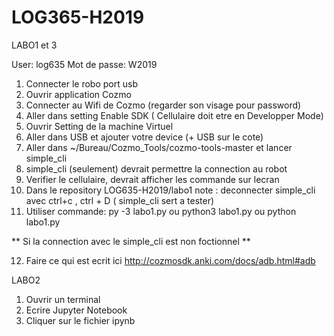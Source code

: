 # LOG365-H2019

LABO1 et 3

User: log635
Mot de passe: W2019

1. Connecter le robo port usb
2. Ouvrir application Cozmo
3. Connecter au Wifi de Cozmo (regarder son visage pour password)
4. Aller dans setting Enable SDK ( Cellulaire doit etre en Developper Mode)
5. Ouvrir Setting de la machine Virtuel
6. Aller dans USB et ajouter votre device (+ USB  sur le cote)
7. Aller dans ~/Bureau/Cozmo_Tools/cozmo-tools-master et lancer simple_cli
8. simple_cli (seulement) devrait permettre la connection au robot
9. Verifier le cellulaire, devrait afficher les commande sur lecran
10. Dans  le repository LOG635-H2019/labo1 
note : deconnecter simple_cli avec ctrl+c , ctrl + D ( simple_cli sert a tester)
11. Utiliser commande: 
py -3 labo1.py 
ou python3 labo1.py
ou python labo1.py

** Si la connection avec le simple_cli est non foctionnel **

12. Faire ce qui est ecrit ici http://cozmosdk.anki.com/docs/adb.html#adb

LABO2

1. Ouvrir un terminal
2. Ecrire Jupyter Notebook
3. Cliquer sur le fichier ipynb

